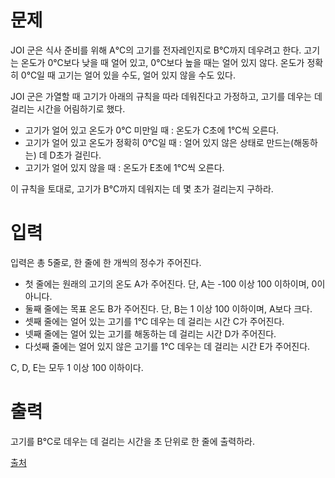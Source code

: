 # 문제

JOI 군은 식사 준비를 위해 A℃의 고기를 전자레인지로 B℃까지 데우려고 한다. 고기는 온도가 0℃보다 낮을 때 얼어 있고, 0℃보다 높을 때는 얼어 있지 않다. 온도가 정확히 0℃일 때 고기는 얼어 있을 수도, 얼어 있지 않을 수도 있다.

JOI 군은 가열할 때 고기가 아래의 규칙을 따라 데워진다고 가정하고, 고기를 데우는 데 걸리는 시간을 어림하기로 했다.

- 고기가 얼어 있고 온도가 0℃ 미만일 때 : 온도가 C초에 1℃씩 오른다.
- 고기가 얼어 있고 온도가 정확히 0℃일 때 : 얼어 있지 않은 상태로 만드는(해동하는) 데 D초가 걸린다.
- 고기가 얼어 있지 않을 때 : 온도가 E초에 1℃씩 오른다.

이 규칙을 토대로, 고기가 B℃까지 데워지는 데 몇 초가 걸리는지 구하라.

# 입력

입력은 총 5줄로, 한 줄에 한 개씩의 정수가 주어진다.

- 첫 줄에는 원래의 고기의 온도 A가 주어진다. 단, A는 -100 이상 100 이하이며, 0이 아니다.
- 둘째 줄에는 목표 온도 B가 주어진다. 단, B는 1 이상 100 이하이며, A보다 크다.
- 셋째 줄에는 얼어 있는 고기를 1℃ 데우는 데 걸리는 시간 C가 주어진다.
- 넷째 줄에는 얼어 있는 고기를 해동하는 데 걸리는 시간 D가 주어진다.
- 다섯째 줄에는 얼어 있지 않은 고기를 1℃ 데우는 데 걸리는 시간 E가 주어진다.

C, D, E는 모두 1 이상 100 이하이다.

# 출력

고기를 B℃로 데우는 데 걸리는 시간을 초 단위로 한 줄에 출력하라.

[출처](https://www.acmicpc.net/problem/14470)
